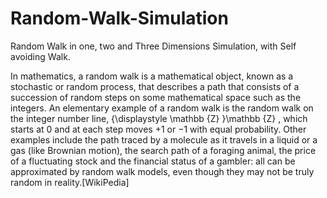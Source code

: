 # Random-Walk-Simulation
Random Walk in one, two and Three Dimensions Simulation, with Self avoiding Walk.

In mathematics, a random walk is a mathematical object, known as a stochastic or random process, that describes a path that consists of a succession of random steps on some mathematical space such as the integers.
An elementary example of a random walk is the random walk on the integer number line, {\displaystyle \mathbb {Z} }\mathbb {Z} , which starts at 0 and at each step moves +1 or −1 with equal probability. Other examples include the path traced by a molecule as it travels in a liquid or a gas (like Brownian motion), the search path of a foraging animal, the price of a fluctuating stock and the financial status of a gambler: all can be approximated by random walk models, even though they may not be truly random in reality.[WikiPedia]
